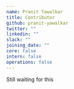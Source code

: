 ```yaml
---
name: Pranit Yawalkar
title: Contributor
github: pranit-yawalkar
twitter: ""
linkedin: ""
slack: ""
joining_date: ""
core: false
intern: false
operations: false
---
```


Still waiting for this
